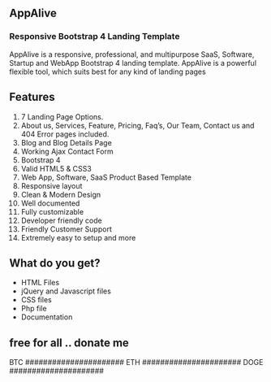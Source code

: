 ## AppAlive 
### Responsive Bootstrap 4 Landing Template

AppAlive is a responsive, professional, and multipurpose SaaS, Software, Startup and WebApp Bootstrap 4 landing template. AppAlive is a powerful flexible tool, which suits best for any kind of landing pages

## Features
1. 7 Landing Page Options.
2. About us, Services, Feature, Pricing, Faq’s, Our Team, Contact us and 404 Error pages included.
3. Blog and Blog Details Page
4. Working Ajax Contact Form
5. Bootstrap 4
6. Valid HTML5 & CSS3
7. Web App, Software, SaaS Product Based Template
8. Responsive layout
9. Clean & Modern Design
10. Well documented
11. Fully customizable
12. Developer friendly code
13. Friendly Customer Support
14. Extremely easy to setup and more

## What do you get?
- HTML Files
- jQuery and Javascript files
- CSS files
- Php file
- Documentation

## free for all .. donate me 
BTC ######################
ETH ######################
DOGE #####################
